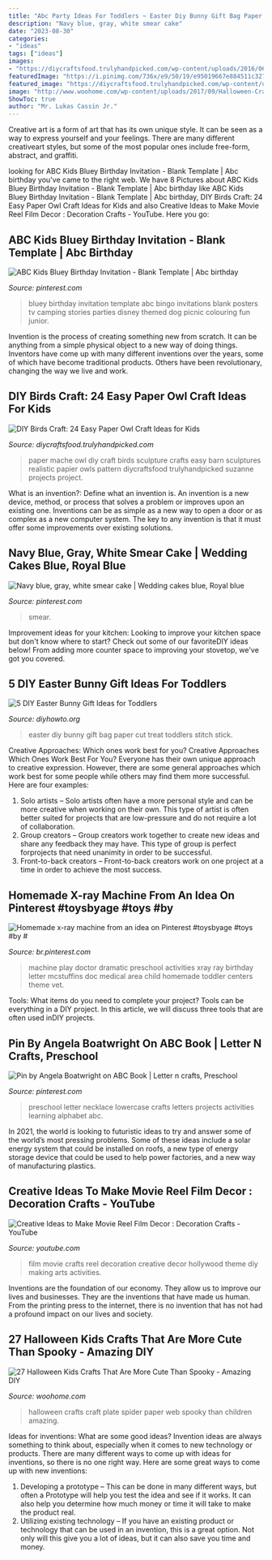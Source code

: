 ```yaml
---
title: "Abc Party Ideas For Toddlers ~ Easter Diy Bunny Gift Bag Paper Cut Treat Toddlers Stitch Stick"
description: "Navy blue, gray, white smear cake"
date: "2023-08-30"
categories:
- "ideas"
tags: ["ideas"]
images:
- "https://diycraftsfood.trulyhandpicked.com/wp-content/uploads/2016/06/DIY-owl-paper-craft_jt.jpg"
featuredImage: "https://i.pinimg.com/736x/e9/50/19/e95019667e884511c327857e3a489543.jpg"
featured_image: "https://diycraftsfood.trulyhandpicked.com/wp-content/uploads/2016/06/DIY-owl-paper-craft_jt.jpg"
image: "http://www.woohome.com/wp-content/uploads/2017/09/Halloween-Crafts-for-Children-5.jpg"
ShowToc: true
author: "Mr. Lukas Cassin Jr."
---
```



Creative art is a form of art that has its own unique style. It can be seen as a way to express yourself and your feelings. There are many different creativeart styles, but some of the most popular ones include free-form, abstract, and graffiti.

	

		
looking for ABC Kids Bluey Birthday Invitation - Blank Template | Abc birthday you've came to the right web. We have 8 Pictures about ABC Kids Bluey Birthday Invitation - Blank Template | Abc birthday like ABC Kids Bluey Birthday Invitation - Blank Template | Abc birthday, DIY Birds Craft: 24 Easy Paper Owl Craft Ideas for Kids and also Creative Ideas to Make Movie Reel Film Decor : Decoration Crafts - YouTube. Here you go:
		
    
## ABC Kids Bluey Birthday Invitation - Blank Template | Abc Birthday

<img loading=lazy src="https://i.pinimg.com/736x/b0/51/55/b051558c75537691446253c213557086.jpg" onerror="this.onerror=null;this.src='https://tse1.mm.bing.net/th?id=OIP.7ZOci68HO7CKC7EXx9fRmgHaLH&amp;pid=15.1';" alt="ABC Kids Bluey Birthday Invitation - Blank Template | Abc birthday">

_Source: pinterest.com_

>bluey birthday invitation template abc bingo invitations blank posters tv camping stories parties disney themed dog picnic colouring fun junior. 

	

Invention is the process of creating something new from scratch. It can be anything from a simple physical object to a new way of doing things. Inventors have come up with many different inventions over the years, some of which have become traditional products. Others have been revolutionary, changing the way we live and work.

    
## DIY Birds Craft: 24 Easy Paper Owl Craft Ideas For Kids

<img loading=lazy src="https://diycraftsfood.trulyhandpicked.com/wp-content/uploads/2016/06/DIY-owl-paper-craft_jt.jpg" onerror="this.onerror=null;this.src='https://tse3.mm.bing.net/th?id=OIP.2E0Dc39AWpOKietXTcLi2wHaKW&amp;pid=15.1';" alt="DIY Birds Craft: 24 Easy Paper Owl Craft Ideas for Kids">

_Source: diycraftsfood.trulyhandpicked.com_

>paper mache owl diy craft birds sculpture crafts easy barn sculptures realistic papier owls pattern diycraftsfood trulyhandpicked suzanne projects project. 

	

What is an invention?: Define what an invention is.
An invention is a new device, method, or process that solves a problem or improves upon an existing one. Inventions can be as simple as a new way to open a door or as complex as a new computer system. The key to any invention is that it must offer some improvements over existing solutions.

    
## Navy Blue, Gray, White Smear Cake | Wedding Cakes Blue, Royal Blue

<img loading=lazy src="https://i.pinimg.com/736x/e9/50/19/e95019667e884511c327857e3a489543.jpg" onerror="this.onerror=null;this.src='https://tse4.mm.bing.net/th?id=OIP.xm_HvfO6KrubI_aofycLHgHaJ3&amp;pid=15.1';" alt="Navy blue, gray, white smear cake | Wedding cakes blue, Royal blue">

_Source: pinterest.com_

>smear. 

	

Improvement ideas for your kitchen:
Looking to improve your kitchen space but don't know where to start? Check out some of our favoriteDIY ideas below! From adding more counter space to improving your stovetop, we've got you covered.

    
## 5 DIY Easter Bunny Gift Ideas For Toddlers

<img loading=lazy src="http://www.diyhowto.org/wp-content/uploads/2016/03/DIY-Paper-Bag-Bunny-Treat-Easter-Bunny-Gift-Ideas.jpg" onerror="this.onerror=null;this.src='https://tse1.mm.bing.net/th?id=OIP.WevhTa-3k1z_0HirIp3zcQHaKX&amp;pid=15.1';" alt="5 DIY Easter Bunny Gift Ideas for Toddlers">

_Source: diyhowto.org_

>easter diy bunny gift bag paper cut treat toddlers stitch stick. 

	

Creative Approaches: Which ones work best for you?
Creative Approaches Which Ones Work Best For You?
Everyone has their own unique approach to creative expression. However, there are some general approaches which work best for some people while others may find them more successful. Here are four examples: 

1) Solo artists – Solo artists often have a more personal style and can be more creative when working on their own. This type of artist is often better suited for projects that are low-pressure and do not require a lot of collaboration. 
2) Group creators – Group creators work together to create new ideas and share any feedback they may have. This type of group is perfect forprojects that need unanimity in order to be successful. 
3) Front-to-back creators – Front-to-back creators work on one project at a time in order to achieve the most success.

    
## Homemade X-ray Machine From An Idea On Pinterest #toysbyage #toys #by #

<img loading=lazy src="https://i.pinimg.com/736x/27/ff/d2/27ffd273189214e63558d4250a5b2ce0.jpg" onerror="this.onerror=null;this.src='https://tse2.mm.bing.net/th?id=OIP.gUOAzQN42aRBvznbejUHqAHaNK&amp;pid=15.1';" alt="Homemade x-ray machine from an idea on Pinterest #toysbyage #toys #by #">

_Source: br.pinterest.com_

>machine play doctor dramatic preschool activities xray ray birthday letter mcstuffins doc medical area child homemade toddler centers theme vet. 

	

Tools: What items do you need to complete your project?
Tools can be everything in a DIY project. In this article, we will discuss three tools that are often used inDIY projects.

    
## Pin By Angela Boatwright On ABC Book | Letter N Crafts, Preschool

<img loading=lazy src="https://i.pinimg.com/736x/c3/f3/55/c3f355741e84161281697bbb66ad1e98--preschool-letters-learning-letters.jpg" onerror="this.onerror=null;this.src='https://tse4.mm.bing.net/th?id=OIP._YrhbmWsG16EpCsTV1jJEgDgEs&amp;pid=15.1';" alt="Pin by Angela Boatwright on ABC Book | Letter n crafts, Preschool">

_Source: pinterest.com_

>preschool letter necklace lowercase crafts letters projects activities learning alphabet abc. 

	

In 2021, the world is looking to futuristic ideas to try and answer some of the world’s most pressing problems. Some of these ideas include a solar energy system that could be installed on roofs, a new type of energy storage device that could be used to help power factories, and a new way of manufacturing plastics.

    
## Creative Ideas To Make Movie Reel Film Decor : Decoration Crafts - YouTube

<img loading=lazy src="http://i.ytimg.com/vi/3_a4ZV1s2Uw/hqdefault.jpg" onerror="this.onerror=null;this.src='https://tse2.mm.bing.net/th?id=OIP.JVLyN2GyfbVNUtvu5LqC6wHaFj&amp;pid=15.1';" alt="Creative Ideas to Make Movie Reel Film Decor : Decoration Crafts - YouTube">

_Source: youtube.com_

>film movie crafts reel decoration creative decor hollywood theme diy making arts activities. 

	

Inventions are the foundation of our economy. They allow us to improve our lives and businesses. They are the inventions that have made us human. From the printing press to the internet, there is no invention that has not had a profound impact on our lives and society.

    
## 27 Halloween Kids Crafts That Are More Cute Than Spooky - Amazing DIY

<img loading=lazy src="http://www.woohome.com/wp-content/uploads/2017/09/Halloween-Crafts-for-Children-5.jpg" onerror="this.onerror=null;this.src='https://tse2.mm.bing.net/th?id=OIP.1EDWdObukoobB5SBdpnRDQHaLL&amp;pid=15.1';" alt="27 Halloween Kids Crafts That Are More Cute Than Spooky - Amazing DIY">

_Source: woohome.com_

>halloween crafts craft plate spider paper web spooky than children amazing. 

	

Ideas for inventions: What are some good ideas?
Invention ideas are always something to think about, especially when it comes to new technology or products. There are many different ways to come up with ideas for inventions, so there is no one right way. Here are some great ways to come up with new inventions: 
1. Developing a prototype – This can be done in many different ways, but often a Prototype will help you test the idea and see if it works. It can also help you determine how much money or time it will take to make the product real. 
2. Utilizing existing technology – If you have an existing product or technology that can be used in an invention, this is a great option. Not only will this give you a lot of ideas, but it can also save you time and money. 

